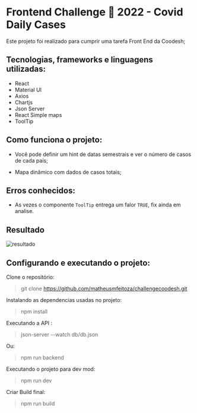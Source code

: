 # Frontend Challenge 🏅 2022 - Covid Daily Cases

Este projeto foi realizado para cumprir uma tarefa Front End da Coodesh;

## Tecnologias, frameworks e linguagens utilizadas:

* React
* Material UI
* Axios
* Chartjs
* Json Server
* React Simple maps
* ToolTip

## Como funciona o projeto:

* Você pode definir um hint de datas semestrais e ver o número de casos de cada país;

* Mapa dinâmico com dados de casos totais;

## Erros conhecidos:

* As vezes o componente `ToolTip` entrega um falor `TRUE`, fix ainda em analise.

## Resultado

![resultado](https://imgur.com/a/ofoiP84)

## Configurando e executando o projeto:

Clone o repositório:

> git clone https://github.com/matheusmfeitoza/challengecoodesh.git

Instalando as dependencias usadas no projeto: 

> npm install

Executando a API :

> json-server --watch db/db.json

Ou:

> npm run backend

Executando o projeto para dev mod:

> npm run dev


Criar Build final:

> npm run build


